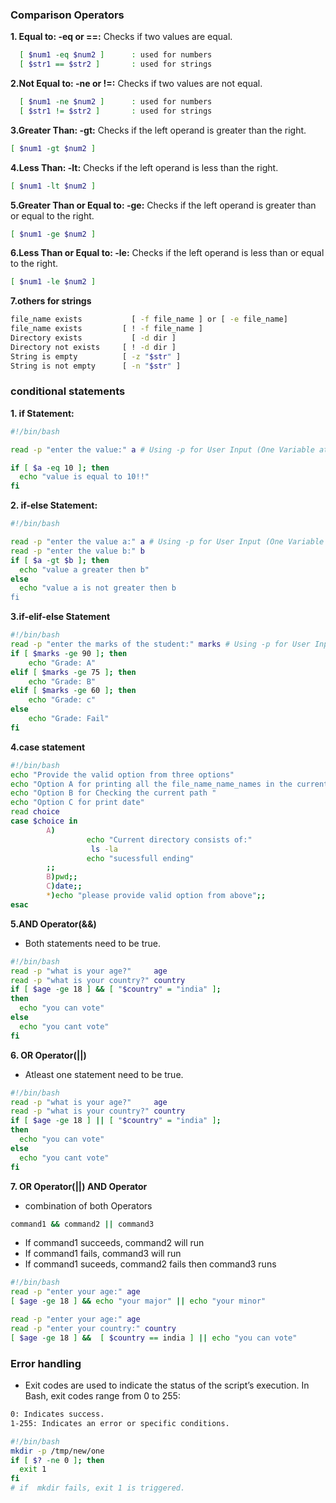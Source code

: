 ### Comparison Operators
**1. Equal to: -eq or ==:** Checks if two values are equal.<br>
```sh
  [ $num1 -eq $num2 ]      : used for numbers 
  [ $str1 == $str2 ]       : used for strings
```
**2.Not Equal to: -ne or !=:**  Checks if two values are not equal.<br>
```sh
  [ $num1 -ne $num2 ]      : used for numbers 
  [ $str1 != $str2 ]       : used for strings
```
**3.Greater Than: -gt:** Checks if the left operand is greater than the right.<br>
```sh
[ $num1 -gt $num2 ]      
```
**4.Less Than: -lt:** Checks if the left operand is less than the right.<br>
```sh
[ $num1 -lt $num2 ]   
```
**5.Greater Than or Equal to: -ge:** Checks if the left operand is greater than or equal to the right.<br>
```sh
[ $num1 -ge $num2 ]      
```
**6.Less Than or Equal to: -le:** Checks if the left operand is less than or equal to the right.<br>
```sh
[ $num1 -le $num2 ]      
```
**7.others for strings**
```sh
file_name exists	       [ -f file_name ] or [ -e file_name] 
file_name exists         [ ! -f file_name ]
Directory exists	       [ -d dir ]
Directory not exists     [ ! -d dir ]
String is empty        	 [ -z "$str" ]
String is not empty   	 [ -n "$str" ]
```
  
### conditional statements
**1. if Statement:**
```sh
#!/bin/bash

read -p "enter the value:" a # Using -p for User Input (One Variable at a Time). -p will take the input from the user.

if [ $a -eq 10 ]; then
  echo "value is equal to 10!!"
fi
```

**2. if-else Statement:**
```sh
#!/bin/bash

read -p "enter the value a:" a # Using -p for User Input (One Variable at a Time). -p will take the input from the user.
read -p "enter the value b:" b
if [ $a -gt $b ]; then
  echo "value a greater then b"
else
  echo "value a is not greater then b
fi
```

**3.if-elif-else Statement**
```sh
#!/bin/bash
read -p "enter the marks of the student:" marks # Using -p for User Input (One Variable at a Time). -p will take the input from the user.
if [ $marks -ge 90 ]; then
    echo "Grade: A"
elif [ $marks -ge 75 ]; then
    echo "Grade: B"
elif [ $marks -ge 60 ]; then
    echo "Grade: c"
else
    echo "Grade: Fail"
fi
```

**4.case statement**
```sh
#!/bin/bash
echo "Provide the valid option from three options"
echo "Option A for printing all the file_name_name_names in the current directory"
echo "Option B for Checking the current path "
echo "Option C for print date"
read choice
case $choice in
        A)
                 echo "Current directory consists of:"
                  ls -la
                 echo "sucessfull ending"
        ;;
        B)pwd;;
        C)date;;
        *)echo "please provide valid option from above";;
esac
```

**5.AND Operator(&&)**
- Both statements need to be true.
```sh
#!/bin/bash
read -p "what is your age?"     age
read -p "what is your country?" country
if [ $age -ge 18 ] && [ "$country" = "india" ]; 
then
  echo "you can vote"
else
  echo "you cant vote"
fi

```
**6. OR Operator(||)**
- Atleast one statement need to be true.
```sh
#!/bin/bash
read -p "what is your age?"     age
read -p "what is your country?" country
if [ $age -ge 18 ] || [ "$country" = "india" ]; 
then
  echo "you can vote"
else
  echo "you cant vote"
fi
```

**7. OR Operator(||) AND Operator**
- combination of both Operators
```sh
command1 && command2 || command3
```
- If command1 succeeds, command2 will run
- If command1 fails, command3 will run
- If command1 suceeds, command2 fails then command3 runs

```sh
#!/bin/bash
read -p "enter your age:" age
[ $age -ge 18 ] && echo "your major" || echo "your minor"
```

```sh
read -p "enter your age:" age
read -p "enter your country:" country
[ $age -ge 18 ] &&  [ $country == india ] || echo "you can vote"
```

### Error handling
- Exit codes are used to indicate the status of the script’s execution. In Bash, exit codes range from 0 to 255:
```sh
0: Indicates success.
1-255: Indicates an error or specific conditions.
```
```sh
#!/bin/bash
mkdir -p /tmp/new/one
if [ $? -ne 0 ]; then
  exit 1
fi
# if  mkdir fails, exit 1 is triggered.
```